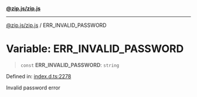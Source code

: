 [**@zip.js/zip.js**](../README.md)

***

[@zip.js/zip.js](../globals.md) / ERR\_INVALID\_PASSWORD

# Variable: ERR\_INVALID\_PASSWORD

> `const` **ERR\_INVALID\_PASSWORD**: `string`

Defined in: [index.d.ts:2278](https://github.com/gildas-lormeau/zip.js/blob/ade268faf16563c7a33ab45fce2e8761620ea353/index.d.ts#L2278)

Invalid password error
